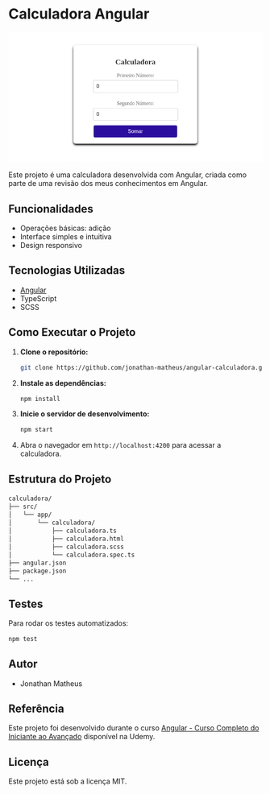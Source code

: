 # Calculadora Angular

![Calculadora](./readme.png)

Este projeto é uma calculadora desenvolvida com Angular, criada como parte de uma revisão dos meus conhecimentos em Angular.

## Funcionalidades

- Operações básicas: adição
- Interface simples e intuitiva
- Design responsivo

## Tecnologias Utilizadas

- [Angular](https://angular.io/)
- TypeScript
- SCSS

## Como Executar o Projeto

1. **Clone o repositório:**
   ```bash
   git clone https://github.com/jonathan-matheus/angular-calculadora.git
   ```
2. **Instale as dependências:**
   ```bash
   npm install
   ```
3. **Inicie o servidor de desenvolvimento:**
   ```bash
   npm start
   ```
4. Abra o navegador em `http://localhost:4200` para acessar a calculadora.

## Estrutura do Projeto

```
calculadora/
├── src/
│   └── app/
│       └── calculadora/
│           ├── calculadora.ts
│           ├── calculadora.html
│           ├── calculadora.scss
│           └── calculadora.spec.ts
├── angular.json
├── package.json
└── ...
```

## Testes

Para rodar os testes automatizados:

```bash
npm test
```

## Autor

- Jonathan Matheus

## Referência

Este projeto foi desenvolvido durante o curso [Angular - Curso Completo do Iniciante ao Avançado](https://www.udemy.com/course/angular-curso-completo-do-iniciante-ao-avancado/?couponCode=MT260825G1) disponível na Udemy.

## Licença

Este projeto está sob a licença MIT.
